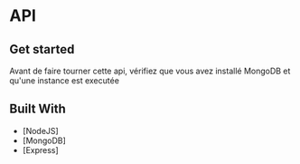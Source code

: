 # API

## Get started

Avant de faire tourner cette api, vérifiez que vous avez installé MongoDB et qu'une instance est executée

## Built With

* [NodeJS]
* [MongoDB]
* [Express]
